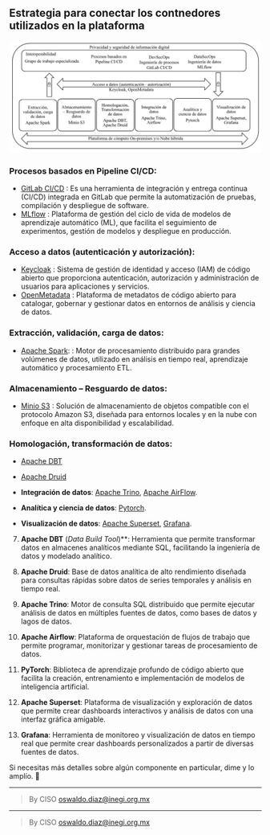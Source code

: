 ## Estrategia para conectar los contnedores utilizados en la plataforma
<img src="/assets/PaaS_and_Contenedores.jpg">

### **Procesos basados en Pipeline CI/CD**: 
- [GitLab CI/CD](https://docs.gitlab.com/ee/ci/) : Es una herramienta de integración y entrega continua (CI/CD) integrada en GitLab que permite la automatización de pruebas, compilación y despliegue de software.  
- [MLflow](https://mlflow.org/docs/latest/index.html) : Plataforma de gestión del ciclo de vida de modelos de aprendizaje automático (ML), que facilita el seguimiento de experimentos, gestión de modelos y despliegue en producción.

### **Acceso a datos (autenticación y autorización)**:
- [Keycloak](https://www.keycloak.org/) : Sistema de gestión de identidad y acceso (IAM) de código abierto que proporciona autenticación, autorización y administración de usuarios para aplicaciones y servicios.  
- [OpenMetadata](https://open-metadata.org/) : Plataforma de metadatos de código abierto para catalogar, gobernar y gestionar datos en entornos de análisis y ciencia de datos.  

### **Extracción, validación, carga de datos**:
- [Apache Spark](https://spark.apache.org/): : Motor de procesamiento distribuido para grandes volúmenes de datos, utilizado en análisis en tiempo real, aprendizaje automático y procesamiento ETL.  

### **Almacenamiento – Resguardo de datos**:
- [Minio S3](https://min.io/) : Solución de almacenamiento de objetos compatible con el protocolo Amazon S3, diseñada para entornos locales y en la nube con enfoque en alta disponibilidad y escalabilidad. 

### **Homologación, transformación de datos**:
- [Apache DBT](https://docs.getdbt.com/)
- [Apache Druid](https://druid.apache.org/)

- **Integración de datos**: [Apache Trino](https://trino.io/), [Apache AirFlow](https://airflow.apache.org/).

- **Analítica y ciencia de datos**: [Pytorch](https://pytorch.org/). 

- **Visualización de datos**: [Apache Superset](https://superset.apache.org/docs/intro), [Grafana](https://grafana.com/).



7. **Apache DBT** (*Data Build Tool*)**: Herramienta que permite transformar datos en almacenes analíticos mediante SQL, facilitando la ingeniería de datos y modelado analítico.  

8. **Apache Druid**: Base de datos analítica de alto rendimiento diseñada para consultas rápidas sobre datos de series temporales y análisis en tiempo real.  

9. **Apache Trino**: Motor de consulta SQL distribuido que permite ejecutar análisis de datos en múltiples fuentes de datos, como bases de datos y lagos de datos.  

10. **Apache Airflow**: Plataforma de orquestación de flujos de trabajo que permite programar, monitorizar y gestionar tareas de procesamiento de datos.  

11. **PyTorch**: Biblioteca de aprendizaje profundo de código abierto que facilita la creación, entrenamiento e implementación de modelos de inteligencia artificial.  

12. **Apache Superset**: Plataforma de visualización y exploración de datos que permite crear dashboards interactivos y análisis de datos con una interfaz gráfica amigable.  

13. **Grafana**: Herramienta de monitoreo y visualización de datos en tiempo real que permite crear dashboards personalizados a partir de diversas fuentes de datos.  

Si necesitas más detalles sobre algún componente en particular, dime y lo amplío. 🚀


________________________________________
> By CISO oswaldo.diaz@inegi.org.mx 
________________________________________
> By CISO oswaldo.diaz@inegi.org.mx 
